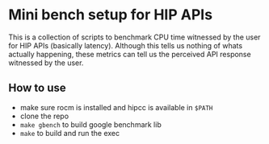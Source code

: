 # Mini bench setup for HIP APIs

This is a collection of scripts to benchmark CPU time witnessed by the user for HIP APIs (basically latency). Although this tells us nothing of whats actually happening, these metrics can tell us the perceived API response witnessed by the user.

## How to use

- make sure rocm is installed and hipcc is available in `$PATH`
- clone the repo
- `make gbench` to build google benchmark lib
- `make` to build and run the exec
